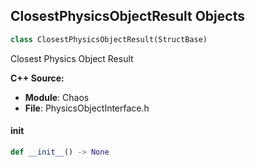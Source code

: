 ## ClosestPhysicsObjectResult Objects

```python
class ClosestPhysicsObjectResult(StructBase)
```

Closest Physics Object Result

**C++ Source:**

- **Module**: Chaos
- **File**: PhysicsObjectInterface.h

<a id="unreal.ClosestPhysicsObjectResult.__init__"></a>

#### __init__

```python
def __init__() -> None
```

<a id="unreal.SolverTrailingFilterSettings"></a>